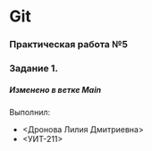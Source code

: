# Git
### Практическая работа №5
### Задание 1.
##### Изменено в ветке Main
Выполнил:
* <Дронова Лилия Дмитриевна> 
* <УИТ-211>
